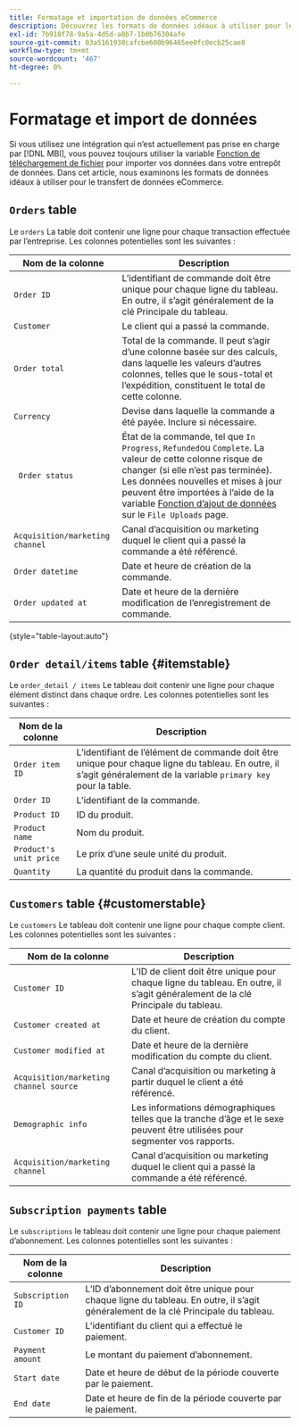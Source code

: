 ```yaml
---
title: Formatage et importation de données eCommerce
description: Découvrez les formats de données idéaux à utiliser pour le transfert de données eCommerce.
exl-id: 7b910f78-9a5a-4d5d-a8b7-1b0b76304afe
source-git-commit: 03a5161930cafcbe600b96465ee0fc0ecb25cae8
workflow-type: tm+mt
source-wordcount: '467'
ht-degree: 0%

---
```


# Formatage et import de données

Si vous utilisez une intégration qui n’est actuellement pas prise en charge par [!DNL MBI], vous pouvez toujours utiliser la variable [Fonction de téléchargement de fichier](using-file-uploader.md) pour importer vos données dans votre entrepôt de données. Dans cet article, nous examinons les formats de données idéaux à utiliser pour le transfert de données eCommerce.

## `Orders` table

Le `orders` La table doit contenir une ligne pour chaque transaction effectuée par l’entreprise. Les colonnes potentielles sont les suivantes :

| Nom de la colonne | Description |
|----|----|
| `Order ID` | L’identifiant de commande doit être unique pour chaque ligne du tableau. En outre, il s’agit généralement de la clé Principale du tableau. |
| `Customer` | Le client qui a passé la commande. |
| `Order total` | Total de la commande. Il peut s’agir d’une colonne basée sur des calculs, dans laquelle les valeurs d’autres colonnes, telles que le sous-total et l’expédition, constituent le total de cette colonne. |
| `Currency` | Devise dans laquelle la commande a été payée. Inclure si nécessaire. |
| ` Order status` | État de la commande, tel que `In Progress`, `Refunded`ou `Complete`. La valeur de cette colonne risque de changer (si elle n’est pas terminée). Les données nouvelles et mises à jour peuvent être importées à l’aide de la variable [Fonction d’ajout de données](../../../data-analyst/importing-data/connecting-data/using-file-uploader.md) sur le `File Uploads` page. |
| `Acquisition/marketing channel` | Canal d’acquisition ou marketing duquel le client qui a passé la commande a été référencé. |
| `Order datetime` | Date et heure de création de la commande. |
| `Order updated at` | Date et heure de la dernière modification de l’enregistrement de commande. |

{style=&quot;table-layout:auto&quot;}

## `Order detail/items` table {#itemstable}

Le `order_detail / items` Le tableau doit contenir une ligne pour chaque élément distinct dans chaque ordre. Les colonnes potentielles sont les suivantes :

| Nom de la colonne | Description |
|----|----|
| `Order item ID` | L’identifiant de l’élément de commande doit être unique pour chaque ligne du tableau. En outre, il s’agit généralement de la variable `primary key` pour la table. |
| `Order ID` | L’identifiant de la commande. |
| `Product ID` | ID du produit. |
| `Product name` | Nom du produit. |
| `Product's unit price` | Le prix d’une seule unité du produit. |
| `Quantity` | La quantité du produit dans la commande. |

## `Customers` table {#customerstable}

Le `customers` Le tableau doit contenir une ligne pour chaque compte client. Les colonnes potentielles sont les suivantes :

| Nom de la colonne | Description |
|----|----|
| `Customer ID` | L’ID de client doit être unique pour chaque ligne du tableau. En outre, il s’agit généralement de la clé Principale du tableau. |
| `Customer created at` | Date et heure de création du compte du client. |
| `Customer modified at` | Date et heure de la dernière modification du compte du client. |
| `Acquisition/marketing channel source` | Canal d’acquisition ou marketing à partir duquel le client a été référencé. |
| `Demographic info` | Les informations démographiques telles que la tranche d’âge et le sexe peuvent être utilisées pour segmenter vos rapports. |
| `Acquisition/marketing channel` | Canal d’acquisition ou marketing duquel le client qui a passé la commande a été référencé. |

## `Subscription payments` table

Le `subscriptions` le tableau doit contenir une ligne pour chaque paiement d’abonnement. Les colonnes potentielles sont les suivantes :

| Nom de la colonne | Description |
|----|----|
| `Subscription ID` | L’ID d’abonnement doit être unique pour chaque ligne du tableau. En outre, il s’agit généralement de la clé Principale du tableau. |
| `Customer ID` | L’identifiant du client qui a effectué le paiement. |
| `Payment amount` | Le montant du paiement d’abonnement. |
| `Start date` | Date et heure de début de la période couverte par le paiement. |
| `End date` | Date et heure de fin de la période couverte par le paiement. |
